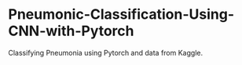 # Pneumonic-Classification-Using-CNN-with-Pytorch
Classifying Pneumonia using Pytorch and data from Kaggle.
